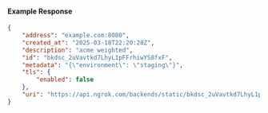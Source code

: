 <!-- Code generated for API Clients. DO NOT EDIT. -->

#### Example Response

```json
{
	"address": "example.com:8080",
	"created_at": "2025-03-18T22:20:28Z",
	"description": "acme weighted",
	"id": "bkdsc_2uVavtkd7LhyL1pFFrhiwYS8fxF",
	"metadata": "{\"environment\": \"staging\"}",
	"tls": {
		"enabled": false
	},
	"uri": "https://api.ngrok.com/backends/static/bkdsc_2uVavtkd7LhyL1pFFrhiwYS8fxF"
}
```
